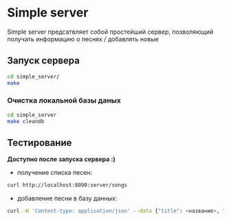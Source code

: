 # Simple server

Simple server предсатвляет собой простейший сервер, позволяющий получать информацию о песнях / добавлять новые

## Запуск сервера
```bash
cd simple_server/
make
```

### Очистка локальной базы даных
```bash
cd simple_server
make cleandb
```

## Тестирование
**Доступно после запуска сервера :)**
- получение списка песен:
```bash
curl http://localhost:8090:server/songs
```
- добавление песни в базу данных:
```bash
curl -H 'Content-type: application/json' --data {"title": <название>, "artist": <автор>}
```
